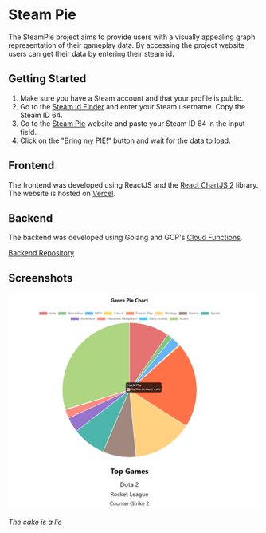 # Steam Pie

The SteamPie project aims to provide users with a visually appealing graph representation of their gameplay data. By accessing the project website users can get their data by entering their steam id.

## Getting Started

1. Make sure you have a Steam account and that your profile is public.
2. Go to the [Steam Id Finder](https://steamidfinder.com/) and enter your Steam username. Copy the Steam ID 64.
3. Go to the [Steam Pie](https://steampie.vercel.app) website and paste your Steam ID 64 in the input field.
4. Click on the "Bring my PIE!" button and wait for the data to load.

## Frontend

The frontend was developed using ReactJS and the [React ChartJS 2](https://www.chartjs.org/docs/latest/) library. The website is hosted on [Vercel](https://vercel.com/).

## Backend

The backend was developed using Golang and GCP's [Cloud Functions](https://cloud.google.com/functions).

[Backend Repository](https://github.com/oguzhantasimaz/steampie-func)

## Screenshots

![Screenshot 1](https://github.com/oguzhantasimaz/steampie/blob/main/screenshot.png)


*The cake is a lie*
